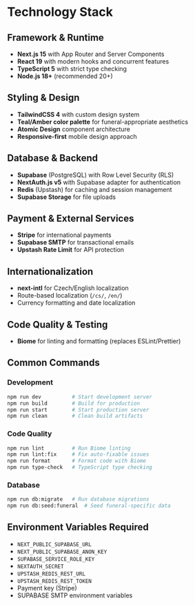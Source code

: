 # Technology Stack

## Framework & Runtime

- **Next.js 15** with App Router and Server Components
- **React 19** with modern hooks and concurrent features
- **TypeScript 5** with strict type checking
- **Node.js 18+** (recommended 20+)

## Styling & Design

- **TailwindCSS 4** with custom design system
- **Teal/Amber color palette** for funeral-appropriate aesthetics
- **Atomic Design** component architecture
- **Responsive-first** mobile design approach

## Database & Backend

- **Supabase** (PostgreSQL) with Row Level Security (RLS)
- **NextAuth.js v5** with Supabase adapter for authentication
- **Redis** (Upstash) for caching and session management
- **Supabase Storage** for file uploads

## Payment & External Services

- **Stripe** for international payments
- **Supabase SMTP** for transactional emails
- **Upstash Rate Limit** for API protection

## Internationalization

- **next-intl** for Czech/English localization
- Route-based localization (`/cs/`, `/en/`)
- Currency formatting and date localization

## Code Quality & Testing

- **Biome** for linting and formatting (replaces ESLint/Prettier)

## Common Commands

### Development

```bash
npm run dev          # Start development server
npm run build        # Build for production
npm run start        # Start production server
npm run clean        # Clean build artifacts
```

### Code Quality

```bash
npm run lint         # Run Biome linting
npm run lint:fix     # Fix auto-fixable issues
npm run format       # Format code with Biome
npm run type-check   # TypeScript type checking
```

### Database

```bash
npm run db:migrate   # Run database migrations
npm run db:seed:funeral  # Seed funeral-specific data
```

## Environment Variables Required

- `NEXT_PUBLIC_SUPABASE_URL`
- `NEXT_PUBLIC_SUPABASE_ANON_KEY`
- `SUPABASE_SERVICE_ROLE_KEY`
- `NEXTAUTH_SECRET`
- `UPSTASH_REDIS_REST_URL`
- `UPSTASH_REDIS_REST_TOKEN`
- Payment key (Stripe)
- SUPABASE SMTP environment variables
